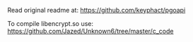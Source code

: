 Read original readme at: https://github.com/keyphact/pgoapi

To compile libencrypt.so use: https://github.com/Jazed/Unknown6/tree/master/c_code
